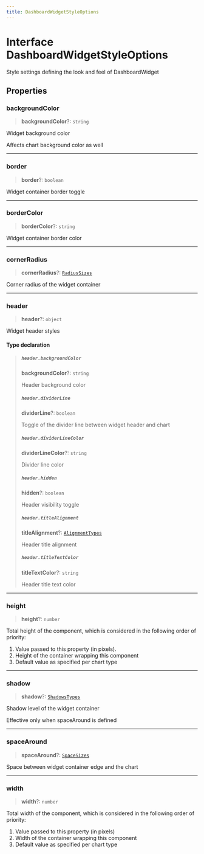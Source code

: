 ```yaml
---
title: DashboardWidgetStyleOptions
---
```


# Interface DashboardWidgetStyleOptions

Style settings defining the look and feel of DashboardWidget

## Properties

### backgroundColor

> **backgroundColor**?: `string`

Widget background color

Affects chart background color as well

***

### border

> **border**?: `boolean`

Widget container border toggle

***

### borderColor

> **borderColor**?: `string`

Widget container border color

***

### cornerRadius

> **cornerRadius**?: [`RadiusSizes`](../../sdk-ui/type-aliases/type-alias.RadiusSizes.md)

Corner radius of the widget container

***

### header

> **header**?: `object`

Widget header styles

#### Type declaration

> ##### `header.backgroundColor`
>
> **backgroundColor**?: `string`
>
> Header background color
>
> ##### `header.dividerLine`
>
> **dividerLine**?: `boolean`
>
> Toggle of the divider line between widget header and chart
>
> ##### `header.dividerLineColor`
>
> **dividerLineColor**?: `string`
>
> Divider line color
>
> ##### `header.hidden`
>
> **hidden**?: `boolean`
>
> Header visibility toggle
>
> ##### `header.titleAlignment`
>
> **titleAlignment**?: [`AlignmentTypes`](../../sdk-ui/type-aliases/type-alias.AlignmentTypes.md)
>
> Header title alignment
>
> ##### `header.titleTextColor`
>
> **titleTextColor**?: `string`
>
> Header title text color
>
>

***

### height

> **height**?: `number`

Total height of the component, which is considered in the following order of priority:

1. Value passed to this property (in pixels).
2. Height of the container wrapping this component
3. Default value as specified per chart type

***

### shadow

> **shadow**?: [`ShadowsTypes`](../../sdk-ui/type-aliases/type-alias.ShadowsTypes.md)

Shadow level of the widget container

Effective only when spaceAround is defined

***

### spaceAround

> **spaceAround**?: [`SpaceSizes`](../../sdk-ui/type-aliases/type-alias.SpaceSizes.md)

Space between widget container edge and the chart

***

### width

> **width**?: `number`

Total width of the component, which is considered in the following order of priority:

1. Value passed to this property (in pixels)
2. Width of the container wrapping this component
3. Default value as specified per chart type

